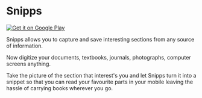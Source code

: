 # Snipps
<a href='https://play.google.com/store/apps/details?id=com.adev.root.snipps&pcampaignid=MKT-Other-global-all-co-prtnr-py-PartBadge-Mar2515-1'><img alt='Get it on Google Play' src='https://play.google.com/intl/en_us/badges/images/generic/en_badge_web_generic.png'/></a>

Snipps allows you to capture and save interesting sections from any source of information.

Now digitize your documents, textbooks, journals, photographs, computer screens anything.

Take the picture of the section that interest's you and let Snipps turn it into a snippet so that you can read your favourite parts in your mobile leaving the hassle of carrying books wherever you go.


